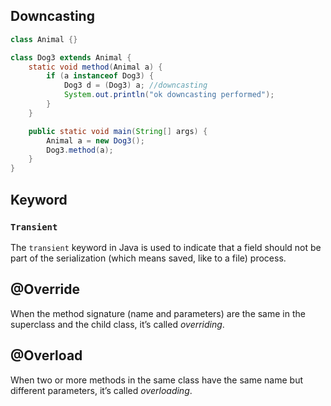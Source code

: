 ## Downcasting
```java
class Animal {}

class Dog3 extends Animal {
    static void method(Animal a) {
        if (a instanceof Dog3) {
            Dog3 d = (Dog3) a; //downcasting  
            System.out.println("ok downcasting performed");
        }
    }

    public static void main(String[] args) {
        Animal a = new Dog3();
        Dog3.method(a);
    }
}
```

## Keyword
### `Transient`
The `transient` keyword in Java is used to indicate that a field should not be part of the serialization (which means saved, like to a file) process.

## @Override
When the method signature (name and parameters) are the same in the superclass and the child class, it’s called _overriding_.

## @Overload
When two or more methods in the same class have the same name but different parameters, it’s called _overloading_.
